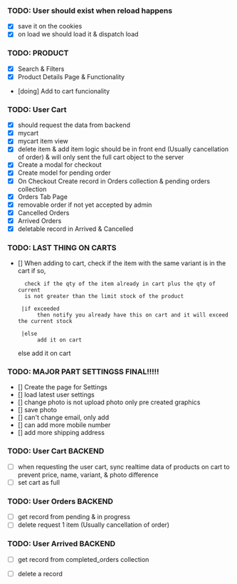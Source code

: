### TODO: User should exist when reload happens
- [x] save it on the cookies
- [x] on load we should load it & dispatch load

### TODO: PRODUCT
- [x] Search & Filters
- [x] Product Details Page & Functionality
- [doing] Add to cart funcionality

### TODO: User Cart
- [x] should request the data from backend
- [x] mycart
- [x] mycart item view
- [x] delete item & add item logic should be in front end (Usually cancellation of order)
      & will only sent the full cart object to the server
- [x] Create a modal for checkout
- [x] Create model for pending order
- [x] On Checkout Create record in Orders collection & pending orders collection
- [x] Orders Tab Page
- [x] removable order if not yet accepted by admin
- [x] Cancelled Orders
- [x] Arrived Orders
- [x] deletable record in Arrived & Cancelled

### TODO: LAST THING ON CARTS 
- [] When adding to cart, check if the item with the same variant is in the cart
     if so, 
     
        check if the qty of the item already in cart plus the qty of current
        is not greater than the limit stock of the product
       
       |if exceeded 
            then notify you already have this on cart and it will exceed the current stock

       |else 
            add it on cart

    else 
        add it on cart

        

### TODO: MAJOR PART SETTINGSS FINAL!!!!!
- [] Create the page for Settings
- [] load latest user settings
- [] change photo is not upload photo only pre created graphics
- [] save photo
- [] can't change email, only add
- [] can add more mobile number
- [] add more shipping address

### TODO: User Cart BACKEND
- [ ] when requesting the user cart, sync realtime data of products on cart to prevent price, name, variant, & photo difference 
- [ ] set cart as full

### TODO: User Orders BACKEND
- [ ] get record from pending & in progress
- [ ] delete request 1 item (Usually cancellation of order)

### TODO: User Arrived BACKEND
- [ ] get record from completed_orders collection
- [ ] delete a record











